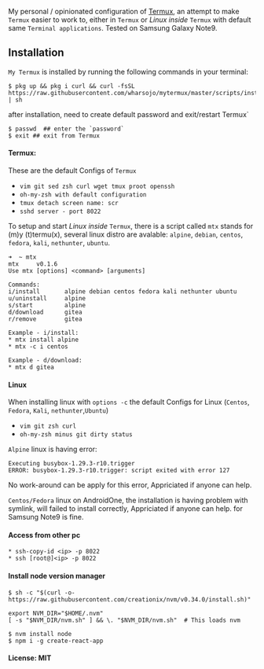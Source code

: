 My personal / opinionated configuration of [Termux](https://play.google.com/store/apps/details?id=com.termux), an attempt to make `Termux` easier to work to, either in `Termux` or *Linux inside* `Termux` with default same `Terminal applications`. Tested on Samsung Galaxy Note9.

## Installation
`My Termux` is installed by running the following commands in your terminal:

```
$ pkg up && pkg i curl && curl -fsSL https://raw.githubusercontent.com/wharsojo/mytermux/master/scripts/install.sh | sh
```
after installation, need to create default password and exit/restart Termux` 
```
$ passwd  ## enter the `password`
$ exit ## exit from Termux
```

#### Termux: 
These are the default Configs of `Termux`
* `vim git sed zsh curl wget tmux proot openssh`
* `oh-my-zsh with default configuration`
* `tmux detach screen name: scr`
* `sshd server - port 8022`

To setup and start *Linux inside* `Termux`, there is a script called `mtx` stands for (m)y (t)termu(x), several linux distro are avalable: `alpine`, `debian`, `centos`, `fedora`, `kali`, `nethunter`, `ubuntu`.
```
➜  ~ mtx
mtx     v0.1.6
Use mtx [options] <command> [arguments]

Commands:
i/install       alpine debian centos fedora kali nethunter ubuntu
u/uninstall     alpine
s/start         alpine
d/download      gitea
r/remove        gitea

Example - i/install:
* mtx install alpine
* mtx -c i centos

Example - d/download:
* mtx d gitea
```

#### Linux
When installing linux with `options -c` the default Configs for Linux (`Centos`, `Fedora`, `Kali`, `nethunter`,`Ubuntu`)
* `vim git zsh curl`
* `oh-my-zsh minus git dirty status`

`Alpine` linux is having error:
```
Executing busybox-1.29.3-r10.trigger
ERROR: busybox-1.29.3-r10.trigger: script exited with error 127
```
No work-around can be apply for this error, Appriciated if anyone can help.

`Centos/Fedora` linux on AndroidOne, the installation is having problem with symlink, will failed to install correctly, Appriciated if anyone can help. for Samsung Note9 is fine. 

#### Access from other pc
```
* ssh-copy-id <ip> -p 8022
* ssh [root@]<ip> -p 8022
```

#### Install node version manager
```
$ sh -c "$(curl -o- https://raw.githubusercontent.com/creationix/nvm/v0.34.0/install.sh)"

export NVM_DIR="$HOME/.nvm"
[ -s "$NVM_DIR/nvm.sh" ] && \. "$NVM_DIR/nvm.sh"  # This loads nvm

$ nvm install node
$ npm i -g create-react-app
```

#### License: MIT
